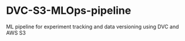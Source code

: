 # DVC-S3-MLOps-pipeline
ML pipeline for experiment tracking and data versioning using DVC and AWS S3

